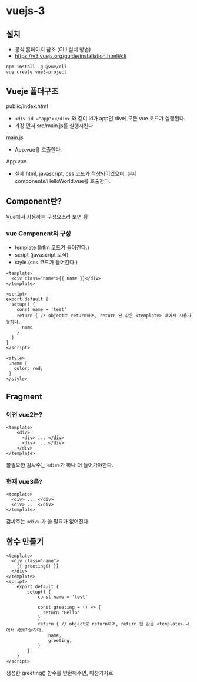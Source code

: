 # vuejs-3

## 설치
- 공식 홈페이지 참조 (CLI 설치 방법)
- https://v3.vuejs.org/guide/installation.html#cli

```angular2html
npm install -g @vue/cli
vue create vue3-project
```

## Vueje 폴더구조
public/index.html
- `<div id ="app"></div>` 와 같이 id가 app인 div에 모든 vue 코드가 실행된다.
- 가장 먼저 src/main.js를 실행시킨다.

main.js
- App.vue를 호출한다.

App.vue
- 실제 html, javascript, css 코드가 작성되어있으며, 실제 components/HelloWorld.vue를 호출한다.

## Component란?
Vue에서 사용하는 구성요소라 보면 됨 

### vue Component의 구성
- template (htlm 코드가 들어간다.)
- script (javascript 로직)
- style (css 코드가 들어간다.)

```vue
<template>
  <div class="name">{{ name }}</div>
</template>

<script>
export default {
  setup() {
    const name = 'test'
    return { // object로 return하며, return 된 값은 <template> 내에서 사용가능하다.
      name
    }
  }
}
</script>

<style>
 .name {
   color: red;
 }
</style>
```

## Fragment 

### 이전 vue2는?
```vue
<template>
    <div>
      <div> ... </div>
      <div> ... </div>
    </div>
</template>
```
불필요한 감싸주는 `<div>`가 하나 더 들어가야한다.

### 현재 vue3은?
```vue
<template>
  <div> ... </div>
  <div> ... </div>
</template>
```
감싸주는 `<div>` 가 쓸 필요가 없어진다.

## 함수 만들기
```vue
<template>
  <div class="name">
    {{ greeting() }}
  </div>
</template>
<script>
    export default {
        setup() {
            const name = 'test'
          
            const greeting = () => {
              return 'Hello'
            }
            return { // object로 return하며, return 된 값은 <template> 내에서 사용가능하다.
                name,
                greeting,
            }
        }
    }
</script>
```
생성한 greeting() 함수를 반환해주면, 마찬가지로 <template>에서 접근할수 있다.
- 함수는 변수와 다르게 `..()` 가 필요하다.

## 이벤트
웹사이트에서 어떤 행동을 했을때 어떤 일이 일어난다. (ex. 클릭)

```vue
<template>
  <div class="name">
    {{ name }}
  </div>

  <button
      class="btn btn-primary"
      v-on:click="updateName"
  >
    Click
  </button>
</template>
```

consoleLog() 라는 함수를 `<script>`내 정의해주면 된다.

## ref vs reactive
위 코드를 그대로 사용하면, click 했을때 name 변수가 반영이 안된다. 그래서 ref, reactive를 사용해야 한다.
- ref는 int, string을 사용할때
- reactive는 object, array를 사용할때
```vue
<template>
  <div class="name">
    {{ name }}
    {{ name2 }}
  </div>

  <button
      class="btn btn-primary"
      v-on:click="updateName"
  >
    Click
  </button>
</template>

<script>
import { ref, reactive } from 'vue';

export default {
  setup() {
    const name = ref('test') // string, int 넣을때 ref 사용
    const name2 = reactive({ // object, array 넣을때 reactive 사용
      id: 1
    })

    const greeting = () => {
      return 'Hello'
    }

    const updateName = () => {
      name.vaule = "test2"
      name2.id = 2;
    }
    return { // object로 return하며, return 된 값은 <template> 내에서 사용가능하다.
      name,
      name2,
      greeting,
      updateName,
    }
  }
}
</script>
```

## json-server
따로 백엔드 개발 없이, Front에서 DB를 테스트해보고 싶을떄 사용
- 테스트용이기 때문에, 실제로 사용하진 않음

### 설치
```angular2html
npm install -g json-server
```

이후 root directory에 `db.json` 파일을 만듬
- db 역할을 해줄 파일

### 실행
```angular2html
json-server --watch db.json
```

## watch effect, watch
vue 내 선언한 ref, reactive 변수들의 변화를 감지하여 함수를 실행한다.
```vue
watchEffect(() => { // currentPage, nextPage가 변할때마다 함수 실행
  console.log(currentPage);
  console.log(nextPage);
})

watch(currentPage, (current, prev) => { // currentPage가 변할때마다  함수 실행
  // currentPage 0에서 1로 변할때, current는 1, prev는 0이 출력됨
  console.log(current, prev)
}
```

## vue router
vue 간 페이지 이동할때 사용
- vue3은 router 4를 설치해야됨


설치
```angular2html
npm install vue-router@4
```